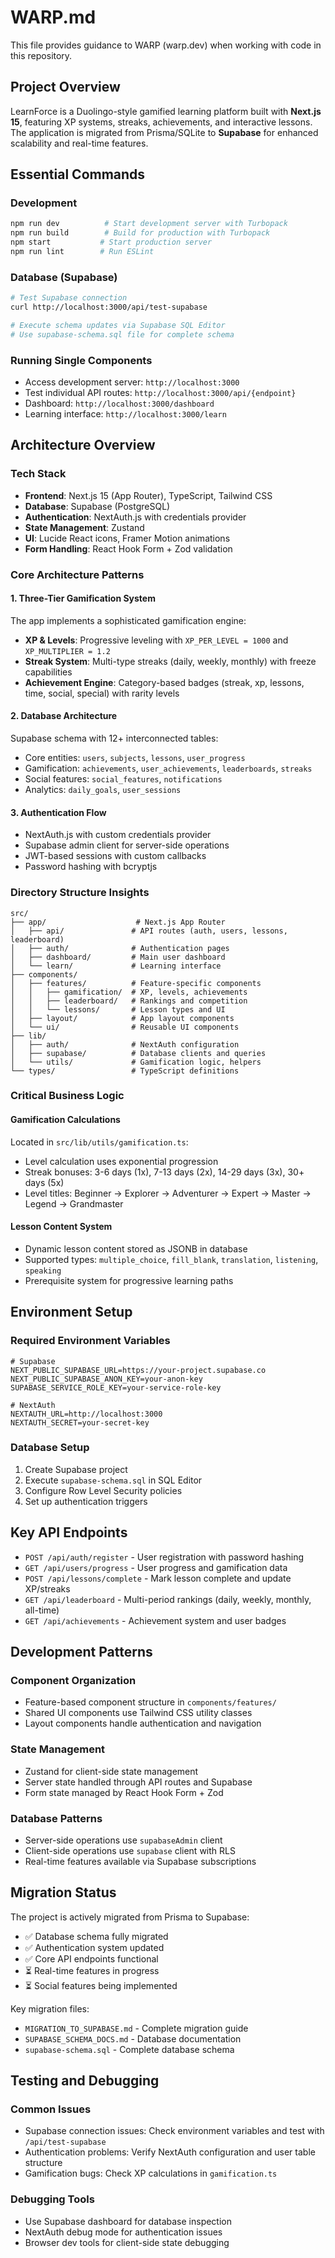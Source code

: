 # WARP.md

This file provides guidance to WARP (warp.dev) when working with code in this repository.

## Project Overview

LearnForce is a Duolingo-style gamified learning platform built with **Next.js 15**, featuring XP systems, streaks, achievements, and interactive lessons. The application is migrated from Prisma/SQLite to **Supabase** for enhanced scalability and real-time features.

## Essential Commands

### Development
```bash
npm run dev          # Start development server with Turbopack
npm run build        # Build for production with Turbopack
npm start           # Start production server
npm run lint        # Run ESLint
```

### Database (Supabase)
```bash
# Test Supabase connection
curl http://localhost:3000/api/test-supabase

# Execute schema updates via Supabase SQL Editor
# Use supabase-schema.sql file for complete schema
```

### Running Single Components
- Access development server: `http://localhost:3000`
- Test individual API routes: `http://localhost:3000/api/{endpoint}`
- Dashboard: `http://localhost:3000/dashboard`
- Learning interface: `http://localhost:3000/learn`

## Architecture Overview

### Tech Stack
- **Frontend**: Next.js 15 (App Router), TypeScript, Tailwind CSS
- **Database**: Supabase (PostgreSQL)
- **Authentication**: NextAuth.js with credentials provider
- **State Management**: Zustand
- **UI**: Lucide React icons, Framer Motion animations
- **Form Handling**: React Hook Form + Zod validation

### Core Architecture Patterns

#### 1. **Three-Tier Gamification System**
The app implements a sophisticated gamification engine:
- **XP & Levels**: Progressive leveling with `XP_PER_LEVEL = 1000` and `XP_MULTIPLIER = 1.2`
- **Streak System**: Multi-type streaks (daily, weekly, monthly) with freeze capabilities
- **Achievement Engine**: Category-based badges (streak, xp, lessons, time, social, special) with rarity levels

#### 2. **Database Architecture**
Supabase schema with 12+ interconnected tables:
- Core entities: `users`, `subjects`, `lessons`, `user_progress`
- Gamification: `achievements`, `user_achievements`, `leaderboards`, `streaks`
- Social features: `social_features`, `notifications`
- Analytics: `daily_goals`, `user_sessions`

#### 3. **Authentication Flow**
- NextAuth.js with custom credentials provider
- Supabase admin client for server-side operations
- JWT-based sessions with custom callbacks
- Password hashing with bcryptjs

### Directory Structure Insights

```
src/
├── app/                    # Next.js App Router
│   ├── api/               # API routes (auth, users, lessons, leaderboard)
│   ├── auth/              # Authentication pages
│   ├── dashboard/         # Main user dashboard
│   └── learn/             # Learning interface
├── components/
│   ├── features/          # Feature-specific components
│   │   ├── gamification/  # XP, levels, achievements
│   │   ├── leaderboard/   # Rankings and competition
│   │   └── lessons/       # Lesson types and UI
│   ├── layout/            # App layout components
│   └── ui/                # Reusable UI components
├── lib/
│   ├── auth/              # NextAuth configuration
│   ├── supabase/          # Database clients and queries
│   └── utils/             # Gamification logic, helpers
└── types/                 # TypeScript definitions
```

### Critical Business Logic

#### Gamification Calculations
Located in `src/lib/utils/gamification.ts`:
- Level calculation uses exponential progression
- Streak bonuses: 3-6 days (1x), 7-13 days (2x), 14-29 days (3x), 30+ days (5x)
- Level titles: Beginner → Explorer → Adventurer → Expert → Master → Legend → Grandmaster

#### Lesson Content System
- Dynamic lesson content stored as JSONB in database
- Supported types: `multiple_choice`, `fill_blank`, `translation`, `listening`, `speaking`
- Prerequisite system for progressive learning paths

## Environment Setup

### Required Environment Variables
```env
# Supabase
NEXT_PUBLIC_SUPABASE_URL=https://your-project.supabase.co
NEXT_PUBLIC_SUPABASE_ANON_KEY=your-anon-key
SUPABASE_SERVICE_ROLE_KEY=your-service-role-key

# NextAuth
NEXTAUTH_URL=http://localhost:3000
NEXTAUTH_SECRET=your-secret-key
```

### Database Setup
1. Create Supabase project
2. Execute `supabase-schema.sql` in SQL Editor
3. Configure Row Level Security policies
4. Set up authentication triggers

## Key API Endpoints

- `POST /api/auth/register` - User registration with password hashing
- `GET /api/users/progress` - User progress and gamification data
- `POST /api/lessons/complete` - Mark lesson complete and update XP/streaks
- `GET /api/leaderboard` - Multi-period rankings (daily, weekly, monthly, all-time)
- `GET /api/achievements` - Achievement system and user badges

## Development Patterns

### Component Organization
- Feature-based component structure in `components/features/`
- Shared UI components use Tailwind CSS utility classes
- Layout components handle authentication and navigation

### State Management
- Zustand for client-side state management
- Server state handled through API routes and Supabase
- Form state managed by React Hook Form + Zod

### Database Patterns
- Server-side operations use `supabaseAdmin` client
- Client-side operations use `supabase` client with RLS
- Real-time features available via Supabase subscriptions

## Migration Status

The project is actively migrated from Prisma to Supabase:
- ✅ Database schema fully migrated
- ✅ Authentication system updated
- ✅ Core API endpoints functional
- ⏳ Real-time features in progress
- ⏳ Social features being implemented

Key migration files:
- `MIGRATION_TO_SUPABASE.md` - Complete migration guide
- `SUPABASE_SCHEMA_DOCS.md` - Database documentation
- `supabase-schema.sql` - Complete database schema

## Testing and Debugging

### Common Issues
- Supabase connection issues: Check environment variables and test with `/api/test-supabase`
- Authentication problems: Verify NextAuth configuration and user table structure
- Gamification bugs: Check XP calculations in `gamification.ts`

### Debugging Tools
- Use Supabase dashboard for database inspection
- NextAuth debug mode for authentication issues
- Browser dev tools for client-side state debugging